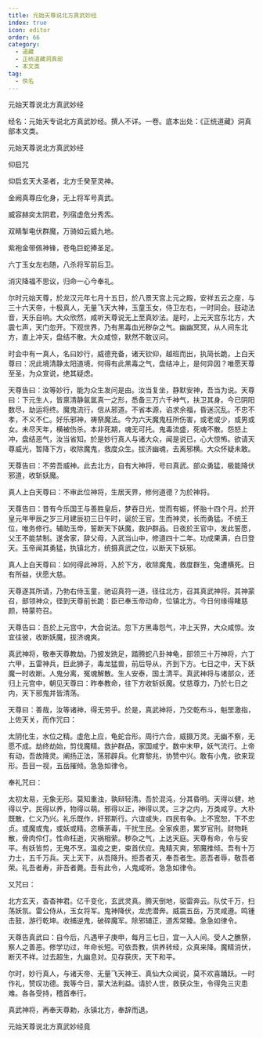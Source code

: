 ```yaml
---
title: 元始天尊说北方真武妙经
index: true
icon: editor
order: 66
category:
  - 道藏
  - 正统道藏洞真部
  - 本文类
tag:
  - 佚名
---
```


元始天尊说北方真武妙经  

经名：元始天专说北方真武妙经。撰人不详。一卷。底本出处：《正统道藏》洞真部本文类。  

元始天尊说北方真武妙经  

仰启咒  

仰启玄天大圣者，北方壬癸至灵神。  

金阙真尊应化身，无上将军号真武。  

威容赫奕太阴君，列宿虚危分秀炁。  

双睛掣电伏群魔，万骑如云威九地。  

紫袍金带佩神锋，苍龟巨蛇捧圣足。  

六丁玉女左右随，八杀将军前后卫。  

消灾降福不思议，归命一心今奉礼。  

尔时元始天尊，於龙汉元年七月十五日，於八景天宫上元之殿，安祥五云之座，与三十六天帝，十极真人，无量飞天大神，玉童玉女，侍卫左右，一时同会。鼓动法音，天乐自响。大众欣然，咸听天尊说无上至真妙法。是时，上元天宫东北方，大震七声，天门忽开。下观世界，乃有黑毒血光秽杂之气。幽幽冥冥，从人间东北方，直上冲天，盘结不散。大众咸惊，默然不敢议问。  

时会中有一真人，名曰妙行，威德充备，诸天钦仰，越班而出，执简长跪，上白天尊曰：况此境清静太阳道境，何得有此黑毒之气，盘结冲上，是何异因？唯愿天尊至圣，为众宣说，绝其疑虑。  

天尊告曰：汝等妙行，能为众生发问是由。汝当复坐，静默安神，吾当为说。天尊曰：下元生人，皆禀清静氤氲真一之形，悉备三万六千神气，扶卫其身。今已阴阳数尽，劫运将终。魔鬼流行，信从邪道。不省本源，谄求余福，昏迷沉乱。不忠不孝，不义不仁。好乐邪神，祷祭魔法。今为六天魔鬼枉所伤害，或老或少，或男或女。未尽天年，横被伤杀。本非死期，魂无可托。鬼毒流盛，死魂不散。怨怒上冲，盘结恶气，汝当省知。於是妙行真人与诸大众，闻是说已，心大惊怖。欲请天尊威光，暂降下方，收除魔鬼，救度众生。拔济幽魂，去离邪横。大众怀疑未敢。  

天尊告曰：不劳吾威神。此去北方，自有大神将，号曰真武。部众勇猛，极能降伏邪道，收斩妖魔。  

真人上白天尊曰：不审此位神将，生居天界，修何道德？为於神将。  

天尊告曰：昔有今乐国王与善胜皇后，梦吞日光，觉而有娠，怀胎十四个月。於开皇元年甲辰之岁三月建辰初三日午时，诞於王官。生而神灵，长而勇猛。不统王位，唯务修行。辅助玉帝，誓断天下妖魔，救护群品。日夜於王官中，发此誓愿，父王不能禁制。遂舍家，辞父母，入武当山中，修道四十二年。功成果满，白日登天。玉帝闻其勇猛，执镇北方，统摄真武之位，以断天下妖邪。  

真人上白天尊曰：如何得此神将，入於下方，收除魔鬼，救度群生，兔遭横死。日有所益，伏愿大慈。  

天尊遂其所请，乃勃右侍玉童，驰诏真符一道，径往北方，召其真武神将。其神蒙召，部领神众，径到天尊前长跪：臣已奉玉帝动命，位镇北方。今日何缘得睹慈颜，特蒙符召。  

天尊告曰：吾於上元宫中，大会说法。忽下方黑毒怨气，冲上天界，大众咸惊。汝宜往彼，收断妖魔，拔济魂爽。  

真武神将，敬奉天尊教劫。乃披发跣足，踏腾蛇八卦神龟，部领三十万神将，六丁六甲，五雷神兵，巨此狮子，毒龙猛兽，前后导从，齐到下方。七日之中，天下妖魔一时收断。人鬼分离，冤魂解散。生人安泰，国土清平。真武神将与诸部众，还归上元宫中，朝见天尊曰：昨奉教命，往下方收斩妖魔。仗慈尊力，乃於七日之内，天下邪鬼并皆清荡。  

天尊曰：善哉，汝等诸神，得无劳乎。於是，真武神将，乃交乾布斗，魁罡激指，上佐天关，而作咒曰：  

太阴化生，水位之精。虚危上应，龟蛇合形。周行六合，威摄万灵。无幽不察，无愿不成。劫终劫始，剪伐魔精。救护群品，家国咸宁。数中末甲，妖气流行。上帝有动，吾故降灵。阐扬正法，荡邪辟兵。化育黎兆，协赞中兴。敢有小鬼，欲来现形。吾目一视，五岳摧倾。急急如律令。  

奉礼咒曰：  

太初太易，无象无形。莫知重浊，孰辩轻清。吾於混沌，分其昏明。天得以健，地得以宁。民得以养，物得以萌。邪得以正，神得以灵。三才之内，万类咸亨。大朴既散，仁义乃兴。礼乐既作，奸邪斯行。六谊或失，四民有争。上不宽恕，下不忠贞。或魔或鬼，或妖或精。恣横荼毒，干扰生民。全家疾患，累岁官刑。财物耗散，骨肉伶仃。性命枉逝，灾祸相萦。秽杂之气，上达天庭。天尊有命，令与安平。有妖皆剪，无鬼不烹。温疫之吏，束首伏应。鬼精灭爽，邪魔推倾。吾有十万力士，五千万兵。天上天下，从吾降升。拒吾者灭，奉吾者生。恶吾者辱，敬吾者荣。礼吾者寿，非吾者薨。吾有此令，人鬼咸听。急急如律令。  

又咒曰：  

北方玄天，杳杳神君。亿千变化，玄武灵真。腾天倒地，驱雷奔云。队仗千万，扫荡妖氛。雷公侍从，玉女将军。鬼神降伏，龙虎潜奔。威震五岳，万灵咸遵。鸣锺击鼓，游行乾坤。收捕逆鬼，破碎魔军。除邪辅正，道炁常臻。急急如律令。  

天尊告真武曰：自今后，凡遇甲子庚申，每月三七日，宜一入人间。受人之醮祭，察人之善恶。修学功过，年命长短。可依吾教，供养转经，众真来降。魔精消伏，断灭不祥。过去超生，九幽息对。见存获庆，天下和平。  

尔时，妙行真人，与诸天帝、无量飞天神王、真仙大众闻说，莫不欢喜踊跃。一时作礼，赞叹功德。我等今日，蒙大法利益。请於人世，救获众生，令得免三灾患难。各各受持，稽首奉行。  

真武神将，再奉天尊勅，永镇北方，奉辞而退。  

元始天尊说北方真武妙经竟  
